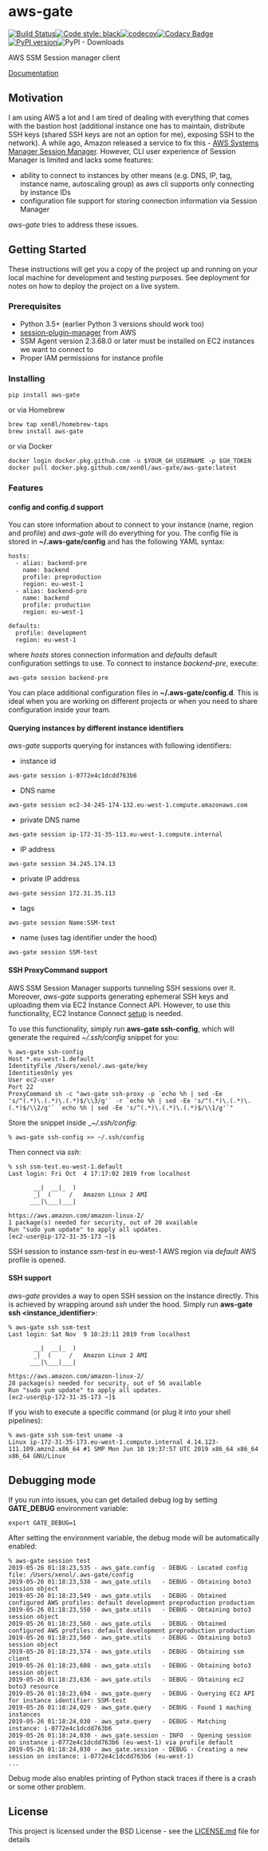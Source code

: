 # aws-gate
[![Build Status](https://travis-ci.org/xen0l/aws-gate.svg?branch=master)](https://travis-ci.org/xen0l/aws-gate)[![Code style: black](https://img.shields.io/badge/code%20style-black-000000.svg)](https://github.com/psf/black)[![codecov](https://codecov.io/gh/xen0l/aws-gate/branch/master/graph/badge.svg)](https://codecov.io/gh/xen0l/aws-gate)[![Codacy Badge](https://api.codacy.com/project/badge/Grade/5f4385e925e34788a20e40b4a3319b2d)](https://app.codacy.com/app/xen0l/aws-gate?utm_source=github.com&utm_medium=referral&utm_content=xen0l/aws-gate&utm_campaign=Badge_Grade_Settings)[![PyPI version](https://badge.fury.io/py/aws-gate.svg)](https://badge.fury.io/py/aws-gate)![PyPI - Downloads](https://img.shields.io/pypi/dm/aws-gate)

AWS SSM Session manager client

[Documentation](https://aws-gate.readthedocs.io)

## Motivation

I am using AWS a lot and I am tired of dealing with everything that comes with the bastion host (additional instance one has to maintain, distribute SSH keys (shared SSH keys are not an option for me), exposing SSH to the network). A while ago, Amazon released a service to fix this - [AWS Systems Manager Session Manager](https://docs.aws.amazon.com/systems-manager/latest/userguide/session-manager.html). However, CLI user experience of Session Manager is limited and lacks some features:

* ability to connect to instances by other means (e.g. DNS, IP, tag, instance name, autoscaling group) as aws cli supports only connecting by instance IDs
* configuration file support for storing connection information via Session Manager

*aws-gate* tries to address these issues.

## Getting Started

These instructions will get you a copy of the project up and running on your local machine for development and testing purposes. See deployment for notes on how to deploy the project on a live system.

### Prerequisites

* Python 3.5+ (earlier Python 3 versions should work too)
* [session-plugin-manager](https://docs.aws.amazon.com/systems-manager/latest/userguide/session-manager-working-with-install-plugin.html) from AWS
* SSM Agent version 2.3.68.0 or later must be installed on EC2 instances we want to connect to
* Proper IAM permissions for instance profile

### Installing

```
pip install aws-gate
```

or via Homebrew

```
brew tap xen0l/homebrew-taps
brew install aws-gate
```

or via Docker

```
docker login docker.pkg.github.com -u $YOUR_GH_USERNAME -p $GH_TOKEN
docker pull docker.pkg.github.com/xen0l/aws-gate/aws-gate:latest
```

### Features

#### config and config.d support

You can store information about to connect to your instance (name, region and profile) and *aws-gate* will do everything for you. The config file is stored in **~/.aws-gate/config** and has the following YAML syntax:

```
hosts:
  - alias: backend-pre
    name: backend
    profile: preproduction
    region: eu-west-1
  - alias: backend-pro
    name: backend
    profile: production
    region: eu-west-1

defaults:
  profile: development
  region: eu-west-1
```

where *hosts* stores connection information and *defaults* default configuration settings to use. To connect to instance _backend-pre_, execute:
```
aws-gate session backend-pre
```

You can place additional configuration files in **~/.aws-gate/config.d**. This is ideal when you are working on different projects or when you need to share configuration inside your team.

#### Querying instances by different instance identifiers

*aws-gate* supports querying for instances with following identifiers:

* instance id
```
aws-gate session i-0772e4c1dcdd763b6
```
* DNS name
```
aws-gate session ec2-34-245-174-132.eu-west-1.compute.amazonaws.com
```
* private DNS name
```
aws-gate session ip-172-31-35-113.eu-west-1.compute.internal
```

* IP address
```
aws-gate session 34.245.174.13
```

* private IP address
```
aws-gate session 172.31.35.113
```

* tags
```
aws-gate session Name:SSM-test
```

* name (uses tag identifier under the hood)
```
aws-gate session SSM-test
```

#### SSH ProxyCommand support

AWS SSM Session Manager supports tunneling SSH sessions over it. Moreover, _aws-gate_ supports generating ephemeral SSH
keys and uploading them via EC2 Instance Connect API. However, to use this functionality,
EC2 Instance Connect [setup](https://docs.aws.amazon.com/AWSEC2/latest/UserGuide/ec2-instance-connect-set-up.html) is needed.

To use this functionality, simply run **aws-gate ssh-config**, which will generate the required _~/.ssh/config_ snippet for you:
```
% aws-gate ssh-config
Host *.eu-west-1.default
IdentityFile /Users/xenol/.aws-gate/key
IdentitiesOnly yes
User ec2-user
Port 22
ProxyCommand sh -c "aws-gate ssh-proxy -p `echo %h | sed -Ee 's/^(.*)\.(.*)\.(.*)$/\\3/g'` -r `echo %h | sed -Ee 's/^(.*)\.(.*)\.(.*)$/\\2/g'` `echo %h | sed -Ee 's/^(.*)\.(.*)\.(.*)$/\\1/g'`"
```

Store the snippet inside __~/.ssh/config_:
```
% aws-gate ssh-config >> ~/.ssh/config
```

Then connect via *ssh*:
```
% ssh ssm-test.eu-west-1.default
Last login: Fri Oct  4 17:17:02 2019 from localhost

       __|  __|_  )
       _|  (     /   Amazon Linux 2 AMI
      ___|\___|___|

https://aws.amazon.com/amazon-linux-2/
1 package(s) needed for security, out of 20 available
Run "sudo yum update" to apply all updates.
[ec2-user@ip-172-31-35-173 ~]$
```

SSH session to instance _ssm-test_ in eu-west-1 AWS region via _default_ AWS profile is opened.

#### SSH support

*aws-gate* provides a way to open SSH session on the instance directly. This is achieved by wrapping around _ssh_ under the hood.
Simply run **aws-gate ssh <instance_identifier>**:

```
% aws-gate ssh ssm-test
Last login: Sat Nov  9 10:23:11 2019 from localhost

       __|  __|_  )
       _|  (     /   Amazon Linux 2 AMI
      ___|\___|___|

https://aws.amazon.com/amazon-linux-2/
28 package(s) needed for security, out of 56 available
Run "sudo yum update" to apply all updates.
[ec2-user@ip-172-31-35-173 ~]$
```

If you wish to execute a specific command (or plug it into your shell pipelines):

```
% aws-gate ssh ssm-test uname -a
Linux ip-172-31-35-173.eu-west-1.compute.internal 4.14.123-111.109.amzn2.x86_64 #1 SMP Mon Jun 10 19:37:57 UTC 2019 x86_64 x86_64 x86_64 GNU/Linux
```

## Debugging mode

If you run into issues, you can get detailed debug log by setting **GATE_DEBUG** environment variable:
```
export GATE_DEBUG=1
```

After setting the environment variable, the debug mode will be automatically enabled:
```
% aws-gate session test
2019-05-26 01:18:23,535 - aws_gate.config  - DEBUG - Located config file: /Users/xenol/.aws-gate/config
2019-05-26 01:18:23,538 - aws_gate.utils   - DEBUG - Obtaining boto3 session object
2019-05-26 01:18:23,549 - aws_gate.utils   - DEBUG - Obtained configured AWS profiles: default development preproduction production
2019-05-26 01:18:23,550 - aws_gate.utils   - DEBUG - Obtaining boto3 session object
2019-05-26 01:18:23,560 - aws_gate.utils   - DEBUG - Obtained configured AWS profiles: default development preproduction production
2019-05-26 01:18:23,560 - aws_gate.utils   - DEBUG - Obtaining boto3 session object
2019-05-26 01:18:23,574 - aws_gate.utils   - DEBUG - Obtaining ssm client
2019-05-26 01:18:23,608 - aws_gate.utils   - DEBUG - Obtaining boto3 session object
2019-05-26 01:18:23,636 - aws_gate.utils   - DEBUG - Obtaining ec2 boto3 resource
2019-05-26 01:18:23,694 - aws_gate.query   - DEBUG - Querying EC2 API for instance identifier: SSM-test
2019-05-26 01:18:24,029 - aws_gate.query   - DEBUG - Found 1 maching instances
2019-05-26 01:18:24,030 - aws_gate.query   - DEBUG - Matching instance: i-0772e4c1dcdd763b6
2019-05-26 01:18:24,030 - aws_gate.session - INFO  - Opening session on instance i-0772e4c1dcdd763b6 (eu-west-1) via profile default
2019-05-26 01:18:24,030 - aws_gate.session - DEBUG - Creating a new session on instance: i-0772e4c1dcdd763b6 (eu-west-1)
...
```

Debug mode also enables printing of Python stack traces if there is a crash or some other problem.

## License

This project is licensed under the BSD License - see the [LICENSE.md](LICENSE.md) file for details
